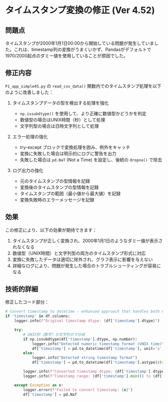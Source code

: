 # タイムスタンプ変換の修正 (Ver 4.52)

## 問題点
タイムスタンプが2000年1月1日00:00から開始している問題が発生していました。これは、timestamp列の変換がうまくいかず、Pandasがデフォルトで1970/2000起点のダミー値を使用していることが原因でした。

## 修正内容
`P1_app_simple45.py` の `read_csv_data()` 関数内でのタイムスタンプ処理を以下のように改善しました：

1. タイムスタンプデータの型を検出する処理を強化
   - `np.issubdtype()` を使用して、より正確に数値型かどうかを判定
   - 数値型の場合はUNIX時間（秒）として処理
   - 文字列型の場合は日時文字列として処理

2. エラー処理の強化
   - try-except ブロックで変換処理を囲み、例外をキャッチ
   - 変換に失敗した場合は明示的にログに警告を出力
   - 失敗した場合は `pd.NaT` (Not a Time) を設定し、後続の `dropna()` で除去

3. ログ出力の強化
   - 元のタイムスタンプの型情報を記録
   - 変換後のタイムスタンプの型情報を記録
   - タイムスタンプの範囲（最小値から最大値）を記録
   - 変換失敗時のエラーメッセージを記録

## 効果
この修正により、以下の効果が期待できます：

1. タイムスタンプが正しく変換され、2000年1月1日のようなダミー値が表示されなくなる
2. 数値型（UNIX時間）と文字列型の両方のタイムスタンプ形式に対応
3. 変換に失敗したデータは適切に除外され、グラフ表示に影響を与えない
4. 詳細なログにより、問題が発生した場合のトラブルシューティングが容易になる

## 技術的詳細
修正したコード部分：

```python
# Convert timestamp to datetime - enhanced approach that handles both numeric and string formats
if 'timestamp' in df.columns:
    logger.info(f"Original timestamp dtype: {df['timestamp'].dtype}")

    try:
        # UNIX秒（数字）か文字列かで分岐
        if np.issubdtype(df['timestamp'].dtype, np.number):
            logger.info("Detected numeric timestamp format (UNIX time)")
            df['timestamp'] = pd.to_datetime(df['timestamp'], unit='s', errors='coerce')
        else:
            logger.info("Detected string timestamp format")
            df['timestamp'] = pd.to_datetime(df['timestamp'].astype(str), errors='coerce')

        logger.info(f"Converted timestamp dtype: {df['timestamp'].dtype}")
        logger.info(f"Timestamp range: {df['timestamp'].min()} to {df['timestamp'].max()}")

    except Exception as e:
        logger.error(f"Failed to convert timestamp: {e}")
        df['timestamp'] = pd.NaT
```